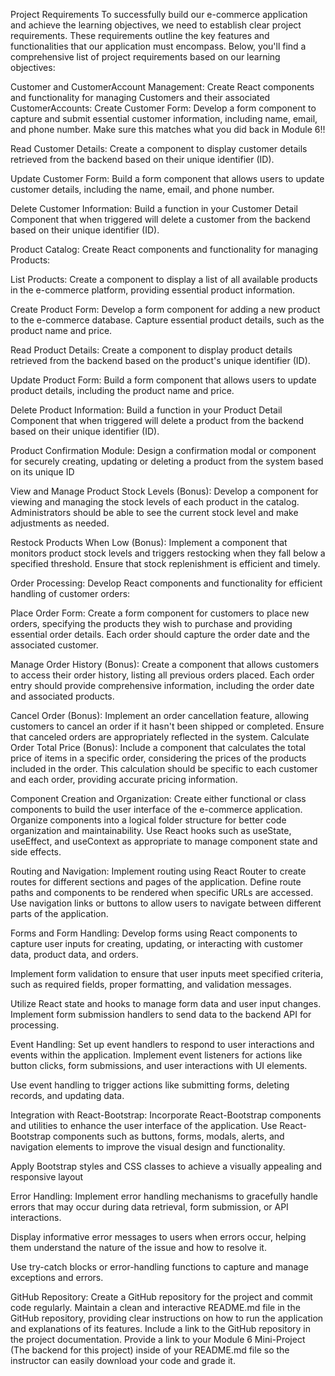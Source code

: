 Project Requirements
To successfully build our e-commerce application and achieve the learning objectives, we need to establish clear project requirements. These requirements outline the key features and functionalities that our application must encompass. Below, you'll find a comprehensive list of project requirements based on our learning objectives:

Customer and CustomerAccount Management: 
Create React components and functionality for managing Customers and their associated CustomerAccounts:
Create Customer Form: Develop a form component to capture and submit essential customer information, including name, email, and phone number. Make sure this matches what you did back in Module 6!!

Read Customer Details: Create a component to display customer details retrieved from the backend based on their unique identifier (ID).

Update Customer Form: Build a form component that allows users to update customer details, including the name, email, and phone number.

Delete Customer Information: Build a function in your Customer Detail Component that when triggered will delete a customer from the backend based on their unique identifier (ID).

Product Catalog: 
Create React components and functionality for managing Products:

List Products: Create a component to display a list of all available products in the e-commerce platform, providing essential product information.

Create Product Form: Develop a form component for adding a new product to the e-commerce database. Capture essential product details, such as the product name and price.

Read Product Details: Create a component to display product details retrieved from the backend based on the product's unique identifier (ID).

Update Product Form: Build a form component that allows users to update product details, including the product name and price.

Delete Product Information: Build a function in your Product Detail Component that when triggered will delete a product from the backend based on their unique identifier (ID).

Product Confirmation Module: Design a confirmation modal or component for securely creating, updating or deleting a product from the system based on its unique ID

View and Manage Product Stock Levels (Bonus): Develop a component for viewing and managing the stock levels of each product in the catalog. Administrators should be able to see the current stock level and make adjustments as needed.

Restock Products When Low (Bonus): Implement a component that monitors product stock levels and triggers restocking when they fall below a specified threshold. Ensure that stock replenishment is efficient and timely.

Order Processing: 
Develop React components and functionality for efficient handling of customer orders:

Place Order Form: Create a form component for customers to place new orders, specifying the products they wish to purchase and providing essential order details. Each order should capture the order date and the associated customer.

Manage Order History (Bonus): Create a component that allows customers to access their order history, listing all previous orders placed. Each order entry should provide comprehensive information, including the order date and associated products.

Cancel Order (Bonus): Implement an order cancellation feature, allowing customers to cancel an order if it hasn't been shipped or completed. Ensure that canceled orders are appropriately reflected in the system.
Calculate Order Total Price (Bonus): Include a component that calculates the total price of items in a specific order, considering the prices of the products included in the order. This calculation should be specific to each customer and each order, providing accurate pricing information.

Component Creation and Organization:
Create either functional or class components to build the user interface of the e-commerce application.
Organize components into a logical folder structure for better code organization and maintainability.
Use React hooks such as useState, useEffect, and useContext as appropriate to manage component state and side effects.

Routing and Navigation:
Implement routing using React Router to create routes for different sections and pages of the application.
Define route paths and components to be rendered when specific URLs are accessed.
Use navigation links or buttons to allow users to navigate between different parts of the application.

Forms and Form Handling:
Develop forms using React components to capture user inputs for creating, updating, or interacting with customer data, product data, and orders.

Implement form validation to ensure that user inputs meet specified criteria, such as required fields, proper formatting, and validation messages.

Utilize React state and hooks to manage form data and user input changes.
Implement form submission handlers to send data to the backend API for processing.

Event Handling:
Set up event handlers to respond to user interactions and events within the application.
Implement event listeners for actions like button clicks, form submissions, and user interactions with UI elements.

Use event handling to trigger actions like submitting forms, deleting records, and updating data.

Integration with React-Bootstrap:
Incorporate React-Bootstrap components and utilities to enhance the user interface of the application.
Use React-Bootstrap components such as buttons, forms, modals, alerts, and navigation elements to improve the visual design and functionality.

Apply Bootstrap styles and CSS classes to achieve a visually appealing and responsive layout

Error Handling:
Implement error handling mechanisms to gracefully handle errors that may occur during data retrieval, form submission, or API interactions.

Display informative error messages to users when errors occur, helping them understand the nature of the issue and how to resolve it.

Use try-catch blocks or error-handling functions to capture and manage exceptions and errors.

GitHub Repository:
Create a GitHub repository for the project and commit code regularly.
Maintain a clean and interactive README.md file in the GitHub repository, providing clear instructions on how to run the application and explanations of its features.
Include a link to the GitHub repository in the project documentation.
Provide a link to your Module 6 Mini-Project (The backend for this project) inside of your README.md file so the instructor can easily download your code and grade it.

